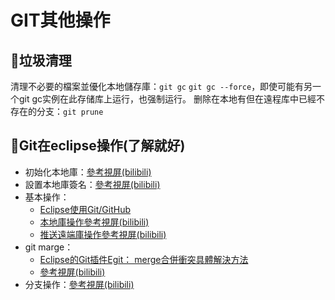 # GIT其他操作
## 🧾垃圾清理
清理不必要的檔案並優化本地儲存庫：`git gc`
`git gc --force`，即使可能有另一个git gc实例在此存储库上运行，也强制运行。
删除在本地有但在遠程库中已經不存在的分支：`git prune `

## 🧾Git在eclipse操作(了解就好)
- 初始化本地庫：[參考視屏(bilibili)](http://www.bilibili.com/video/av67967014?p=44)
- 設置本地庫簽名：[參考視屏(bilibili)](http://www.bilibili.com/video/av67967014?p=45)
- 基本操作：
	- [Eclipse使用Git/GitHub](https://dotblogs.com.tw/cylcode/2019/01/08/111851)
	- [本地庫操作參考視屏(bilibili)](http://www.bilibili.com/video/av67967014?p=49)
	- [推送遠端庫操作參考視屏(bilibili)](http://www.bilibili.com/video/av67967014?p=50)
- git marge：
	- [Eclipse的Git插件Egit： merge合併衝突具體解決方法](https://read01.com/zh-tw/Jmzo76.html#.XgQXK0czZPY)
	- [參考視屏(bilibili)](http://www.bilibili.com/video/av67967014?p=53)
- 分支操作：[參考視屏(bilibili)](http://www.bilibili.com/video/av67967014?p=56)
